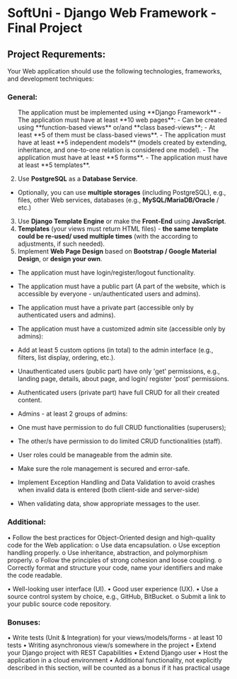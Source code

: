 # SoftUni - Django Web Framework - Final Project

## Project Requrements:
Your Web application should use the following technologies, frameworks, and development techniques:
### General:
<ul>The application must be implemented using **Django Framework**
  -	The application must have at least **10 web pages**:
    -	Can be created using **function-based views** or/and **class based-views**;
    - At least **5 of them must be class-based views**.
  -	The application must have at least **5 independent models** (models created by extending, inheritance, and one-to-one relation is considered one model).
  -	The application must have at least **5 forms**.
  -	The application must have at least **5 templates**.
</ul>

2.	Use **PostgreSQL** as a **Database Service**.
  -	Optionally, you can use **multiple storages** (including PostgreSQL), e.g., files, other Web services, databases (e.g., **MySQL/MariaDB/Oracle** / etc.)

3.	Use **Django Template Engine** or make the **Front-End** using **JavaScript**.
4.	**Templates** (your views must return HTML files) - **the same template could be re-used/ used multiple times** (with the according to adjustments, if such needed).
5.	Implement **Web Page Design** based on **Bootstrap / Google Material Design**, or **design your own**.

-	The application must have login/register/logout functionality.
-	The application must have a public part (A part of the website, which is accessible by everyone - un/authenticated users and admins).
-	The application must have a private part (accessible only by authenticated users and admins).
-	The application must have a customized admin site (accessible only by admins):
  -	Add at least 5 custom options (in total) to the admin interface (e.g., filters, list display, ordering, etc.).

-	Unauthenticated users (public part) have only 'get' permissions, e.g., landing page, details, about page, and login/ register 'post' permissions.
-	Authenticated users (private part) have full CRUD for all their created content.
-	Admins - at least 2 groups of admins:
  -	One must have permission to do full CRUD functionalities (superusers); 
  -	The other/s have permission to do limited CRUD functionalities (staff).
  -	User roles could be manageable from the admin site.
  -	Make sure the role management is secured and error-safe.

-	Implement Exception Handling and Data Validation to avoid crashes when invalid data is entered 
(both client-side and server-side)
  -	When validating data, show appropriate messages to the user.
 
### Additional:
•	Follow the best practices for Object-Oriented design and high-quality code for the Web application:
  o	Use data encapsulation.
  o	Use exception handling properly.
  o	Use inheritance, abstraction, and polymorphism properly.
  o	Follow the principles of strong cohesion and loose coupling.
  o	Correctly format and structure your code, name your identifiers and make the code readable.

•	Well-looking user interface (UI).
•	Good user experience (UX).
•	Use a source control system by choice, e.g., GitHub, BitBucket.
  o	Submit a link to your public source code repository.

### Bonuses:
•	Write tests (Unit & Integration) for your views/models/forms - at least 10 tests
•	Writing asynchronous view/s somewhere in the project
•	Extend your Django project with REST Capabilities 
•	Extend Django user
•	Host the application in a cloud environment
•	Additional functionality, not explicitly described in this section, will be counted as a bonus if it has practical usage

